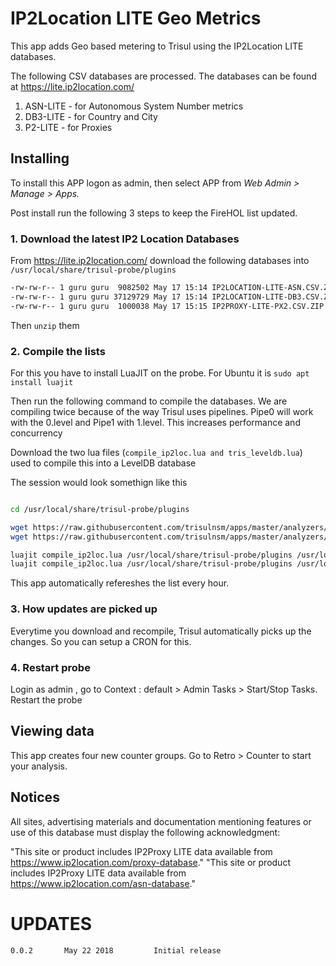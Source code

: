 # IP2Location LITE Geo Metrics  


This app adds Geo based metering to Trisul using the IP2Location LITE databases. 

The following CSV databases are processed. The databases can be found at https://lite.ip2location.com/

1. ASN-LITE - for Autonomous System Number metrics 
2. DB3-LITE - for Country and City 
3. P2-LITE  - for Proxies 


## Installing 

To install this APP logon as admin, then select APP from _Web Admin > Manage > Apps._

Post install run the following 3 steps to keep the FireHOL list updated. 


### 1. Download the latest IP2 Location Databases

From https://lite.ip2location.com/ download the following databases into  `/usr/local/share/trisul-probe/plugins`

````bash
-rw-rw-r-- 1 guru guru  9082502 May 17 15:14 IP2LOCATION-LITE-ASN.CSV.ZIP
-rw-rw-r-- 1 guru guru 37129729 May 17 15:14 IP2LOCATION-LITE-DB3.CSV.ZIP
-rw-rw-r-- 1 guru guru  1000038 May 17 15:15 IP2PROXY-LITE-PX2.CSV.ZIP

````

Then `unzip` them 



### 2. Compile the lists  

For this you have to install LuaJIT on the probe.  For Ubuntu it is `sudo apt install luajit` 

Then run the following command to compile the databases. We are compiling twice because of the way Trisul
uses pipelines. Pipe0 will work with the 0.level and Pipe1 with 1.level. This increases performance and
concurrency 


Download the two lua files (`compile_ip2loc.lua and tris_leveldb.lua`) used to compile this  into a LevelDB database


The session would look somethign like this 

````bash

cd /usr/local/share/trisul-probe/plugins 

wget https://raw.githubusercontent.com/trisulnsm/apps/master/analyzers/ip2location/compile_ip2loc.lua
wget https://raw.githubusercontent.com/trisulnsm/apps/master/analyzers/ip2location/tris_leveldb.lua

luajit compile_ip2loc.lua /usr/local/share/trisul-probe/plugins /usr/local/share/trisul-probe/plugins/trisul-ip2loc-0.level
luajit compile_ip2loc.lua /usr/local/share/trisul-probe/plugins /usr/local/share/trisul-probe/plugins/trisul-ip2loc-1.level

````

This app automatically refereshes the list every hour. 


### 3.  How updates are picked up

Everytime you download and recompile, Trisul automatically picks up the changes. So you can setup a CRON for this.


### 4. Restart probe

Login as admin , go to Context : default > Admin Tasks > Start/Stop Tasks. Restart the probe


## Viewing data 

This app creates four new counter groups. Go to Retro > Counter to start your analysis.


## Notices

All sites, advertising materials and documentation mentioning features or use of this database must display the following acknowledgment:

"This site or product includes IP2Proxy LITE data available from https://www.ip2location.com/proxy-database."
"This site or product includes IP2Proxy LITE data available from https://www.ip2location.com/asn-database."


UPDATES
=======

````
0.0.2		May 22 2018			Initial release 
````



